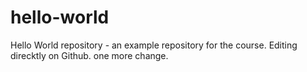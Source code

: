 # hello-world
Hello World repository - an example repository for the course.
Editing direcktly on Github. 
one more change.
